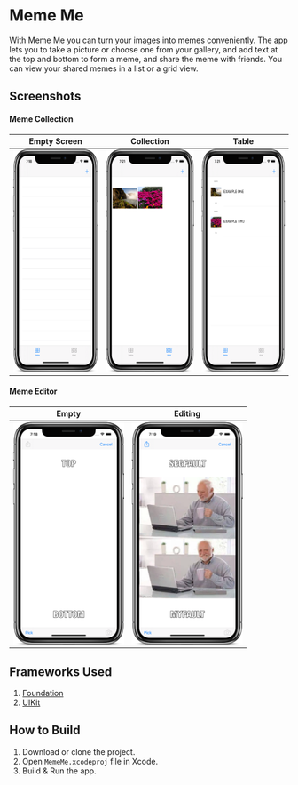 # Meme Me
With Meme Me you can turn your images into memes conveniently. The app lets you to take a picture or choose one from your gallery, and add text at the top and bottom to form a meme, and share the meme with friends. You can view your shared memes in a list or a grid view.

## Screenshots

#### Meme Collection
| Empty Screen | Collection | Table |
| ------------ | ---------- | ----- |
| <img src="Screenshots/home-list-empty.png" alt="HomeListEmpty.png" width="200" height="400"> | <img src="Screenshots/home-grid.png" alt="HomeGridFilled.png" width="200" height="400"> | <img src="Screenshots/home-list.png" alt="HomeListFilled.png" width="200" height="400"> |

#### Meme Editor
| Empty | Editing |
| ----- | ------- |
| <img src="Screenshots/meme-editor-empty.png" alt="MemeEditorEmpty.png" width="200" height="400"> | <img src="Screenshots/meme-editor.png" alt="MemeEditorFilled.png" width="200" height="400"> |

## Frameworks Used
1. [Foundation](https://developer.apple.com/documentation/foundation)
2. [UIKit](https://developer.apple.com/documentation/uikit)

## How to Build
1. Download or clone the project.
2. Open `MemeMe.xcodeproj` file in Xcode.
3. Build & Run the app.